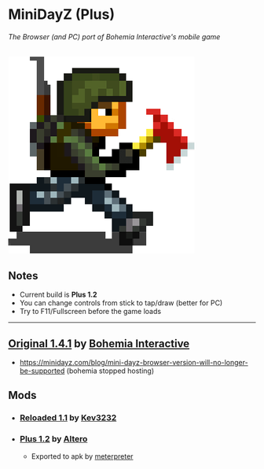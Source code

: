 # MiniDayZ (Plus)

###### The Browser (and PC) port of Bohemia Interactive's mobile game

[![Survivor](./survivor.png)](https://nextdev56.github.io/MiniDayZ/)

## Notes
* Current build is **Plus 1.2**
* You can change controls from stick to tap/draw (better for PC)
* Try to F11/Fullscreen before the game loads

___
## [Original 1.4.1](https://raw.githack.com/NextDev65/MiniDayZ/main/docs/index.html) by [Bohemia Interactive](https://minidayz.com/home)
  * https://minidayz.com/blog/mini-dayz-browser-version-will-no-longer-be-supported (bohemia stopped hosting)
## Mods
  * ### [Reloaded 1.1](https://raw.githack.com/NextDev65/MiniDayZ/main/reloaded_docs/index.html) by [Kev3232](https://discord.gg/CSktjeQWtC)
  * ### [Plus 1.2](https://nextdev65.github.io/MiniDayZ/) by [Altero](https://discord.gg/CSktjeQWtC)
    * Exported to apk by [meterpreter](https://github.com/MeterPreter57/)
